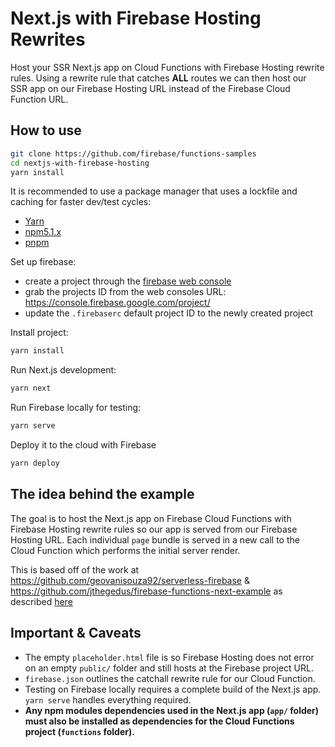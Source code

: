 # Next.js with Firebase Hosting Rewrites

Host your SSR Next.js app on Cloud Functions with Firebase Hosting rewrite rules. Using a rewrite rule that catches **ALL** routes we can then host our SSR app on our Firebase Hosting URL instead of the Firebase Cloud Function URL.

## How to use

```bash
git clone https://github.com/firebase/functions-samples
cd nextjs-with-firebase-hosting
yarn install
```

It is recommended to use a package manager that uses a lockfile and caching for faster dev/test cycles:
- [Yarn](https://github.com/yarnpkg/yarn)
- [npm5.1.x](https://github.com/npm/npm)
- [pnpm](https://github.com/pnpm/pnpm)

Set up firebase:
- create a project through the [firebase web console](https://console.firebase.google.com/)
- grab the projects ID from the web consoles URL: https://console.firebase.google.com/project/<projectId>
- update the `.firebaserc` default project ID to the newly created project

Install project:

```bash
yarn install
```

Run Next.js development:

```bash
yarn next
```

Run Firebase locally for testing:

```bash
yarn serve
```

Deploy it to the cloud with Firebase

```bash
yarn deploy
```

## The idea behind the example
The goal is to host the Next.js app on Firebase Cloud Functions with Firebase Hosting rewrite rules so our app is served from our Firebase Hosting URL. Each individual `page` bundle is served in a new call to the Cloud Function which performs the initial server render.

This is based off of the work at https://github.com/geovanisouza92/serverless-firebase & https://github.com/jthegedus/firebase-functions-next-example as described [here](https://medium.com/jthegedus/)

## Important & Caveats
*   The empty `placeholder.html` file is so Firebase Hosting does not error on an empty `public/` folder and still hosts at the Firebase project URL.
*   `firebase.json` outlines the catchall rewrite rule for our Cloud Function.
*   Testing on Firebase locally requires a complete build of the Next.js app. `yarn serve` handles everything required.
*   **Any npm modules dependencies used in the Next.js app (`app/` folder) must also be installed as dependencies for the Cloud Functions project (`functions` folder).**
